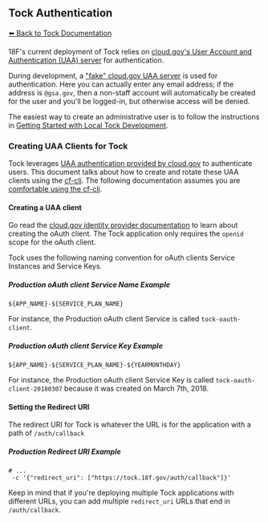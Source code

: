 ## Tock Authentication

[:arrow_left: Back to Tock
Documentation](https://github.com/18F/tock/tree/master/docs)

18F's current deployment of Tock relies on
[cloud.gov's User Account and Authentication (UAA) server][UAA] for
authentication.

During development, a ["fake" cloud.gov UAA server][fakeUAA] is used for
authentication. Here you can actually enter any email address; if the
address is `@gsa.gov`, then a non-staff account will automatically
be created for the user and you'll be logged-in, but otherwise access
will be denied.

The easiest way to create an administrative user is to follow the instructions
in [Getting Started with Local Tock
Development](local-development.md#getting-started-with-local-tock-development).

[UAA]: https://cloud.gov/docs/apps/leveraging-authentication/
[fakeUAA]: http://cg-django-uaa.readthedocs.io/en/latest/quickstart.html#using-the-fake-cloud-gov-server

### Creating UAA Clients for Tock

Tock leverages [UAA authentication provided by cloud.gov][cg-uaa-auth] to
authenticate users. This document talks about how to create and rotate these UAA
clients using the [cf-cli][]. The following documentation assumes you are
[comfortable using the cf-cli][cf-cli-docs].

[cf-cli]: https://github.com/cloudfoundry/cli
[cf-cli-docs]: https://docs.cloudfoundry.org/cf-cli/install-go-cli.html

#### Creating a UAA client

Go read the [cloud.gov identity provider documentation][cg-uaa-auth] to learn
about creating the oAuth client. The Tock application only requires the `openid`
scope for the oAuth client.

Tock uses the following naming convention for oAuth clients Service Instances
and Service Keys.

##### Production oAuth client Service Name Example

```shell
${APP_NAME}-${SERVICE_PLAN_NAME}
```

For instance, the Production oAuth client Service is called `tock-oauth-client`.

##### Production oAuth client Service Key Example

```shell
${APP_NAME}-${SERVICE_PLAN_NAME}-${YEARMONTHDAY}
```

For instance, the Production oAuth client Service Key is called
`tock-oauth-client-20180307` because it was created on March 7th, 2018.

[cg-uaa-auth]: https://cloud.gov/docs/services/cloud-gov-identity-provider/

#### Setting the Redirect URI

The redirect URI for Tock is whatever the URL is for the application with a path
of `/auth/callback`

##### Production Redirect URI Example

```shell
# ...
 -c '{"redirect_uri": ["https://tock.18f.gov/auth/callback"]}'
```

Keep in mind that if you're deploying multiple Tock applications with different
URLs, you can add multiple `redirect_uri` URLs that end in `/auth/callback`.
